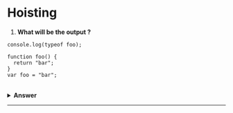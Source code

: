 
<div align="left">
  <h1>Hoisting</h1>
</div>

1. **What will be the output ?**

```JS
console.log(typeof foo);

function foo() {
  return "bar";
}
var foo = "bar";

```
<br/>

<details>
<summary><b>Answer</b></summary>
<p>

#### Option: `function`

1. console.log(typeof foo);: This line is executed first. At this point, foo is hoisted as a variable, but it has not been assigned a value yet, so its type is undefined.

2. function foo() { return "bar" }: The function declaration is hoisted to the top of its containing scope (in this case, the entire script or function). This means that the foo variable is now a function.

3. var foo = "bar";: This line is executed last. It reassigns the variable foo with the string value "bar," overwriting the previous function declaration.

So, when you call console.log(typeof foo); after the entire script has been executed, the output will be "function" because, at the time of the console.log statement, foo refers to the function declaration that was hoisted.

</p>
</details>

</li>

---
